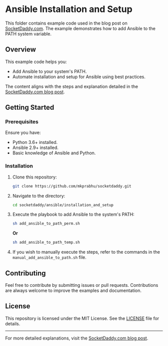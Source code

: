 
# Ansible Installation and Setup

This folder contains example code used in the blog post on [SocketDaddy.com](https://socketdaddy.com/ansible/adding-ansible-to-path/?utm_source=github&utm_medium=example_code&utm_campaign=readme). The example demonstrates how to add Ansible to the PATH system variable.

## Overview

This example code helps you:
- Add Ansible to your system's PATH.
- Automate installation and setup for Ansible using best practices.

The content aligns with the steps and explanation detailed in the [SocketDaddy.com blog post](https://socketdaddy.com/ansible/adding-ansible-to-path/?utm_source=github&utm_medium=example_code&utm_campaign=readme).

## Getting Started

### Prerequisites
Ensure you have:
- Python 3.6+ installed.
- Ansible 2.9+ installed.
- Basic knowledge of Ansible and Python.

### Installation

1. Clone this repository:
   ```bash
   git clone https://github.com/mkprabhu/socketdaddy.git
   ```
2. Navigate to the directory:
   ```bash
   cd socketdaddy/ansible/installation_and_setup
   ```
3. Execute the playbook to add Ansible to the system's PATH:
   ```bash
   sh add_ansible_to_path_perm.sh
   ```
   **Or**
   ```bash
   sh add_ansible_to_path_temp.sh
   ```
4. If you wish to manually execute the steps, refer to the commands in the `manual_add_ansible_to_path.sh` file.


## Contributing

Feel free to contribute by submitting issues or pull requests. Contributions are always welcome to improve the examples and documentation.

## License

This repository is licensed under the MIT License. See the [LICENSE](LICENSE) file for details.

---

For more detailed explanations, visit the [SocketDaddy.com blog post](https://socketdaddy.com/ansible/adding-ansible-to-path/?utm_source=github&utm_medium=example_code&utm_campaign=readme).
